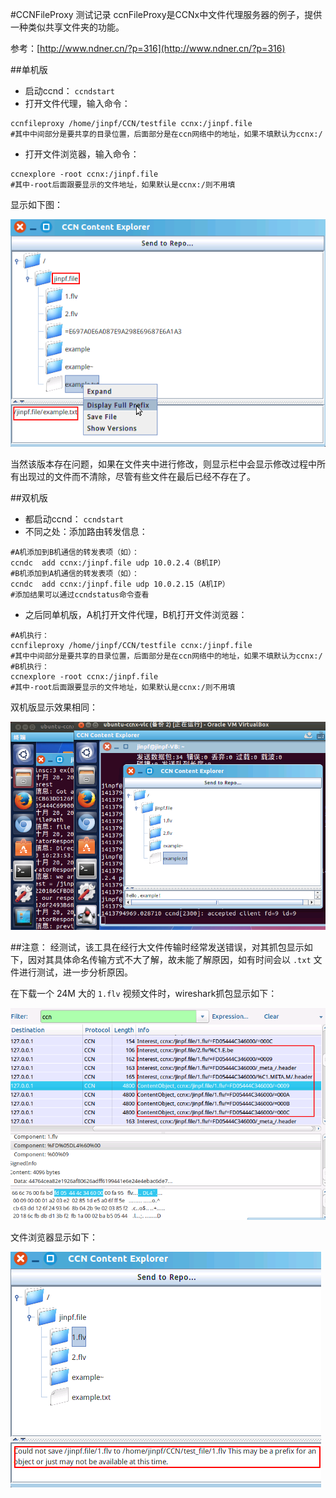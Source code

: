 #CCNFileProxy 测试记录
ccnFileProxy是CCNx中文件代理服务器的例子，提供一种类似共享文件夹的功能。

参考：[http://www.ndner.cn/?p=316](http://www.ndner.cn/?p=316)

##单机版
* 启动ccnd： `ccndstart`
* 打开文件代理，输入命令：
<!--lang:shell-->
	ccnfileproxy /home/jinpf/CCN/testfile ccnx:/jinpf.file
	#其中中间部分是要共享的目录位置，后面部分是在ccn网络中的地址，如果不填默认为ccnx:/
* 打开文件浏览器，输入命令：
<!--lang:shell-->
	ccnexplore -root ccnx:/jinpf.file
	#其中-root后面跟要显示的文件地址，如果默认是ccnx:/则不用填

显示如下图：

![](./pic/ccnfileproxy1.png)

当然该版本存在问题，如果在文件夹中进行修改，则显示栏中会显示修改过程中所有出现过的文件而不清除，尽管有些文件在最后已经不存在了。

##双机版
* 都启动ccnd： `ccndstart`
* 不同之处：添加路由转发信息：
<!--lang:shell-->
	#A机添加到B机通信的转发表项（如）：
	ccndc  add ccnx:/jinpf.file udp 10.0.2.4（B机IP）
	#B机添加到A机通信的转发表项（如）：
	ccndc  add ccnx:/jinpf.file udp 10.0.2.15（A机IP）
	#添加结果可以通过ccndstatus命令查看
* 之后同单机版，A机打开文件代理，B机打开文件浏览器：
<!--lang:shell-->
	#A机执行：
	ccnfileproxy /home/jinpf/CCN/testfile ccnx:/jinpf.file
	#其中中间部分是要共享的目录位置，后面部分是在ccn网络中的地址，如果不填默认为ccnx:/
	#B机执行：
	ccnexplore -root ccnx:/jinpf.file
	#其中-root后面跟要显示的文件地址，如果默认是ccnx:/则不用填

双机版显示效果相同：

![](./pic/ccnfileproxy2.png)

##注意：
经测试，该工具在经行大文件传输时经常发送错误，对其抓包显示如下，因对其具体命名传输方式不大了解，故未能了解原因，如有时间会以 `.txt` 文件进行测试，进一步分析原因。

在下载一个 24M 大的 `1.flv` 视频文件时，wireshark抓包显示如下：

![](./pic/ccnfileproxy3.png)

文件浏览器显示如下：

![](./pic/ccnfileproxy4.png)

